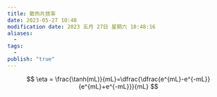 ```yaml
---
title: 散热片效率
date: 2023-05-27 10:48
modification date: 2023 五月 27日 星期六 10:48:16
aliases:
  - 
tags:
  - 
publish: "true"
---
```

$$
\eta = \frac{\tanh(mL)}{mL}=\dfrac{\dfrac{e^{mL}-e^{-mL}}{e^{mL}+e^{-mL}}}{mL}
$$
